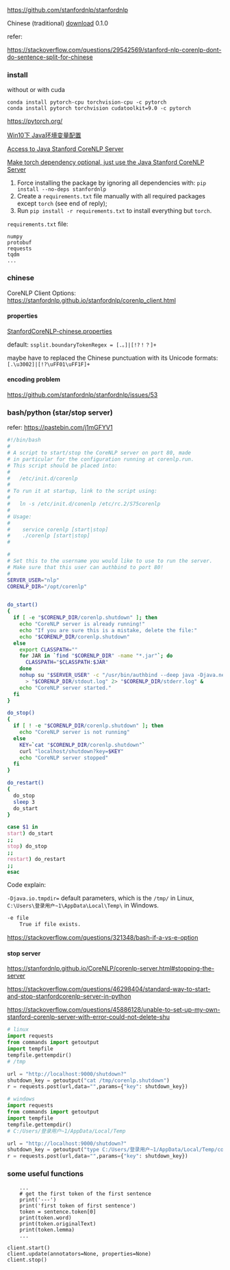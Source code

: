 https://github.com/stanfordnlp/stanfordnlp

Chinese (traditional)  [download](http://nlp.stanford.edu/software/conll_2018/zh_gsd_models.zip) 0.1.0 



refer:

https://stackoverflow.com/questions/29542569/stanford-nlp-corenlp-dont-do-sentence-split-for-chinese



### install 

without or with cuda

```
conda install pytorch-cpu torchvision-cpu -c pytorch
conda install pytorch torchvision cudatoolkit=9.0 -c pytorch
```

https://pytorch.org/

[Win10下 Java环境变量配置](https://www.cnblogs.com/cnwutianhao/p/5487758.html)

[Access to Java Stanford CoreNLP Server](https://github.com/stanfordnlp/stanfordnlp#access-to-java-stanford-corenlp-server) 



[Make torch dependency optional, just use the Java Stanford CoreNLP Server](https://github.com/stanfordnlp/stanfordnlp/issues/54)

1. Force installing the package by ignoring all dependencies with: `pip install --no-deps stanfordnlp`
2. Create a `requirements.txt` file manually with all required packages except `torch` (see end of reply);
3. Run `pip install -r requirements.txt` to install everything but `torch`.

`requirements.txt` file:

```
numpy
protobuf
requests
tqdm
...
```



### chinese

CoreNLP Client Options: https://stanfordnlp.github.io/stanfordnlp/corenlp_client.html

#### properties

[StanfordCoreNLP-chinese.properties](https://github.com/stanfordnlp/CoreNLP/blob/master/src/edu/stanford/nlp/pipeline/StanfordCoreNLP-chinese.properties) 

default: `ssplit.boundaryTokenRegex = [.。]|[!?！？]+`

maybe have to replaced the Chinese punctuation with its Unicode formats: `[.\u3002]|[!?\uFF01\uFF1F]+`



#### encoding problem

https://github.com/stanfordnlp/stanfordnlp/issues/53



### bash/python (star/stop server)

refer: https://pastebin.com/j1mGFYV1

```bash
#!/bin/bash
#
# A script to start/stop the CoreNLP server on port 80, made
# in particular for the configuration running at corenlp.run.
# This script should be placed into:
#
#   /etc/init.d/corenlp
#
# To run it at startup, link to the script using:
#
#   ln -s /etc/init.d/conenlp /etc/rc.2/S75corenlp
#
# Usage:
#
#    service corenlp [start|stop]
#    ./corenlp [start|stop]
# 

#
# Set this to the username you would like to use to run the server.
# Make sure that this user can authbind to port 80!
#
SERVER_USER="nlp"
CORENLP_DIR="/opt/corenlp"


do_start()
{
  if [ -e "$CORENLP_DIR/corenlp.shutdown" ]; then
    echo "CoreNLP server is already running!"
    echo "If you are sure this is a mistake, delete the file:"
    echo "$CORENLP_DIR/corenlp.shutdown"
  else
    export CLASSPATH=""
    for JAR in `find "$CORENLP_DIR" -name "*.jar"`; do
      CLASSPATH="$CLASSPATH:$JAR"
    done
    nohup su "$SERVER_USER" -c "/usr/bin/authbind --deep java -Djava.net.preferIPv4Stack=true -Xms2048m -Xmx4096m -XX:MaxNewSize=1024m  -Djava.io.tmpdir="$CORENLP_DIR" -cp "$CLASSPATH" -mx15g edu.stanford.nlp.pipeline.StanfordCoreNLPServer -port 80 -timeout 650000 " \
      > "$CORENLP_DIR/stdout.log" 2> "$CORENLP_DIR/stderr.log" &
    echo "CoreNLP server started."
  fi  
}

do_stop() 
{
  if [ ! -e "$CORENLP_DIR/corenlp.shutdown" ]; then
    echo "CoreNLP server is not running"
  else
    KEY=`cat "$CORENLP_DIR/corenlp.shutdown"`
    curl "localhost/shutdown?key=$KEY"
    echo "CoreNLP server stopped"
  fi
}

do_restart()
{
  do_stop
  sleep 3
  do_start
}

case $1 in
start) do_start
;;
stop) do_stop
;;
restart) do_restart
;;
esac
```

Code explain:

`-Djava.io.tmpdir=`   default parameters, which is the `/tmp/` in Linux, `C:\Users\登录用户~1\AppData\Local\Temp\` in Windows.

```bash
-e file
    True if file exists. 
```

https://stackoverflow.com/questions/321348/bash-if-a-vs-e-option



#### stop server

https://stanfordnlp.github.io/CoreNLP/corenlp-server.html#stopping-the-server

https://stackoverflow.com/questions/46298404/standard-way-to-start-and-stop-stanfordcorenlp-server-in-python

https://stackoverflow.com/questions/45886128/unable-to-set-up-my-own-stanford-corenlp-server-with-error-could-not-delete-shu

```python
# linux
import requests
from commands import getoutput
import tempfile
tempfile.gettempdir()
# /tmp

url = "http://localhost:9000/shutdown?"
shutdown_key = getoutput("cat /tmp/corenlp.shutdown")
r = requests.post(url,data="",params={"key": shutdown_key})
```

```python
# windows
import requests
from commands import getoutput
import tempfile
tempfile.gettempdir()
# C:/Users/登录用户~1/AppData/Local/Temp

url = "http://localhost:9000/shutdown?"
shutdown_key = getoutput("type C:/Users/登录用户~1/AppData/Local/Temp/corenlp.shutdown")
r = requests.post(url,data="",params={"key": shutdown_key})
```



### some useful functions

```
	...
    # get the first token of the first sentence
    print('---')
    print('first token of first sentence')
    token = sentence.token[0]
    print(token.word)
    print(token.originalText)
    print(token.lemma)
    ...
    
client.start()
client.update(annotators=None, properties=None)
client.stop()
```















